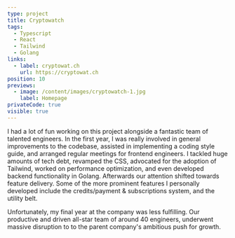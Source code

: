 ```yaml
---
type: project
title: Cryptowatch
tags:
  - Typescript
  - React
  - Tailwind
  - Golang
links:
  - label: cryptowat.ch
    url: https://cryptowat.ch
position: 10
previews:
  - image: /content/images/cryptowatch-1.jpg
    label: Homepage
privateCode: true
visible: true
---
```

I had a lot of fun working on this project alongside a fantastic team of talented engineers. In the first year, I was really involved in general improvements to the codebase, assisted in implementing a coding style guide, and arranged regular meetings for frontend engineers. I tackled huge amounts of tech debt, revamped the CSS, advocated for the adoption of Tailwind, worked on performance optimization, and even developed backend functionality in Golang. Afterwards our attention shifted towards feature delivery. Some of the more prominent features I personally developed include the credits/payment & subscriptions system, and the utility belt. 

Unfortunately, my final year at the company was less fulfilling. Our productive and driven all-star team of around 40 engineers, underwent massive disruption to to the parent company's ambitious push for growth.